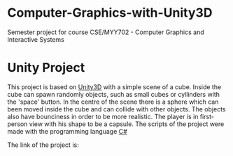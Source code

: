 # Computer-Graphics-with-Unity3D
Semester project for course CSE/MYY702 - Computer Graphics and Interactive Systems

# Unity Project
This project is based on [Unity3D](https://unity.com/) with a simple scene of a cube.
Inside the cube can spawn randomly objects, such as small cubes or cyllinders with the 'space' button. In the centre of the scene there is a sphere which can been moved
inside the cube and can collide with other objects. The objects also have bounciness in order to be more realistic.
The player is in first-person view with his shape to be a capsule. The scripts of the project were made with the programming language [C#](https://docs.microsoft.com/en-us/dotnet/csharp/) 

The link of the project is: 
